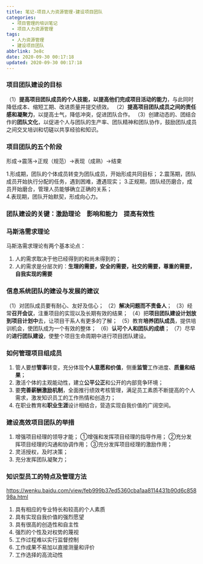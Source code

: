 ```yaml
---
title: 笔记-项目人力资源管理-建设项目团队
categories:
  - 项目管理的培训笔记
  - 项目人力资源管理
tags:
  - 人力资源管理
  - 建设项目团队
abbrlink: 3e8c
date: 2020-09-30 00:17:18
updated: 2020-09-30 00:17:18
---
```


### 项目团队建设的目标

（1）**提高项目团队成员的个人技能，以提高他们完成项目活动的能力**，与此同时降低成本、缩短工期、改进质量并提交绩效。
（2）**提高项目团队成员之间的责任感和凝聚力**，以提高士气，降低冲突，促进团队合作。
（3）创建动态的、团结合作的**团队文化**，以促进个人与团队的生产率、团队精神和团队协作，鼓励团队成员之间交叉培训和切磋以共享经验和知识。

<!-- more -->

### 项目团队的五个阶段

形成→震荡→正规（规范）→表现（成熟）→结束

1.形成期，团队的个体成员转变为团队成员，开始形成共同目标；
2.震荡期，团队成员开始执行分配的任务，遇到困难，遭遇现实；
3.正规期，团队经历磨合，成员开始磨合，管理人员能够确立正确的关系；  
4.表现期，团队开始默契，形成向心力。

### 团队建设的关键：激励理论　影响和能力　提高有效性

### 马斯洛需求理论

马斯洛需求理论有两个基本论点：

1. 人的需求取决于他已经得到的和尚未得到的；
2. 人的需求是分层次的：**生理的需要，安全的需要，社交的需要，尊重的需要，自我实现的需要**

### 信息系统团队的建设与发展的建议

（1）对团队成员要有耐心、友好及信心；
（2）**解决问题而不责备人**；
（3）经常**召开会议**，注重项目的实现以及长期有效的结果；
（4）把**项目团队建设计划放到项目计划中**去，让项目干系人有更多的了解；
（5）教育**培养团队成员**，提供培训机会，使团队成为一个有效的整体；
（6）**认可个人和团队的成绩**；
（7）尽早的**进行团队建设**，使整个项目生命周期中进行项目团队建设。

### 如何管理项目组成员

1. 管人要想**管事**转变，充分体现**个人意愿和价值**，侧重**监管**工作进度、**质量和结果**；
2. 激活个体的主观能动性，建立**公平公正**和公开的内部竞争环境；
3. 要**完善薪酬激励机制**，全面推行绩效考核管理，满足员工素质不断提高的个人需求，激发知识员工的工作热情和创造力；
4. 在职业教育和**职业生涯**设计相结合，营造实现自我价值的广阔空间。

### 建设高效项目团队的举措

1. 增强项目经理的领导才能；
    ①增强和发挥项目经理的指导作用；
    ②充分发挥项目经理的沟通和协调作用；
    ③充分发挥项目经理的激励作用；
2. 灵活授权，及时决策；
3. 充分发挥团队凝聚力；

### 知识型员工的特点及管理方法

<https://wenku.baidu.com/view/feb999b37ed5360cba1aa8114431b90d6c85898a.html>

1. 具有相应的专业特长和较高的个人素质
2. 具有实现自我价值的强烈愿望
3. 具有很高的创造性和自主性
4. 强烈的个性及对权势的蔑视
5. 工作过程难以实行监督控制
6. 工作成果不易加以直接测量和评价
7. 工作选择的高流动性
